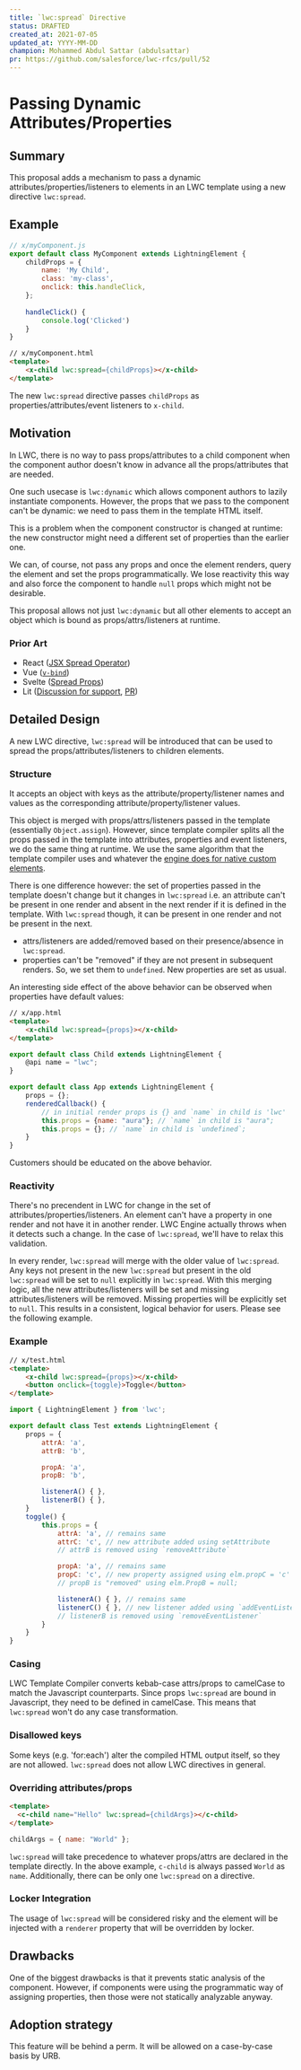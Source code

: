 ```yaml
---
title: `lwc:spread` Directive
status: DRAFTED
created_at: 2021-07-05
updated_at: YYYY-MM-DD
champion: Mohammed Abdul Sattar (abdulsattar)
pr: https://github.com/salesforce/lwc-rfcs/pull/52
---
```


# Passing Dynamic Attributes/Properties

## Summary
This proposal adds a mechanism to pass a dynamic attributes/properties/listeners to elements in
an LWC template using a new directive `lwc:spread`.

## Example
```js
// x/myComponent.js
export default class MyComponent extends LightningElement {
    childProps = { 
        name: 'My Child',
        class: 'my-class',
        onclick: this.handleClick,
    };
    
    handleClick() {
        console.log('Clicked')
    }
}
```
```html
// x/myComponent.html
<template>
    <x-child lwc:spread={childProps}></x-child>
</template>
```

The new `lwc:spread` directive passes `childProps` as properties/attributes/event listeners to `x-child`.

## Motivation

In LWC, there is no way to pass props/attributes to a child component when the component author
doesn't know in advance all the props/attributes that are needed.

One such usecase is `lwc:dynamic` which allows component authors to lazily instantiate components. However,
the props that we pass to the component can't be dynamic: we need to pass them in the template HTML itself.

This is a problem when the component constructor is changed at runtime: the new constructor
might need a different set of properties than the earlier one.

We can, of course, not pass any props and once the element renders, query the
element and set the props programmatically. We lose reactivity this way and also force
the component to handle `null` props which might not be desirable.

This proposal allows not just `lwc:dynamic` but all other elements to accept an object which is bound as props/attrs/listeners
at runtime.

### Prior Art
- React ([JSX Spread Operator](https://reactjs.org/docs/jsx-in-depth.html#spread-attributes))
- Vue ([`v-bind`](https://v3.vuejs.org/api/directives.html#v-bind))
- Svelte ([Spread Props](https://svelte.dev/tutorial/spread-props))
- Lit ([Discussion for support](https://github.com/lit/lit/issues/923), [PR](https://github.com/lit/lit/pull/1960))

## Detailed Design

A new LWC directive, `lwc:spread` will be introduced that can be used to spread the props/attributes/listeners
to children elements.

### Structure
It accepts an object with keys as the attribute/property/listener names and values as the corresponding attribute/property/listener values.

This object is merged with props/attrs/listeners passed in the template (essentially `Object.assign`). However, since template
compiler splits all the props passed in the template into attributes, properties and event listeners, we do the same thing at runtime. We use the same algorithm that the template compiler uses and whatever the [engine does for native custom elements](https://rfcs.lwc.dev/rfcs/lwc/0000-third-party-web-components-support#proposed-solution-2).

There is one difference however: the set of properties passed in the template doesn't change but it changes in `lwc:spread` i.e.
an attribute can't be present in one render and absent in the next render if it is defined in the template. With
`lwc:spread` though, it can be present in one render and not be present in the next.

- attrs/listeners are added/removed based on their presence/absence in `lwc:spread`.
- properties can't be "removed" if they are not present in subsequent renders. So, we set them to `undefined`. New properties are
set as usual.

An interesting side effect of the above behavior can be observed when properties have default values:

```html
// x/app.html
<template>
    <x-child lwc:spread={props}></x-child>
</template>
```
```js
export default class Child extends LightningElement {
    @api name = "lwc";
}

export default class App extends LightningElement {
    props = {};
    renderedCallback() {
        // in initial render props is {} and `name` in child is 'lwc'
        this.props = {name: "aura"}; // `name` in child is "aura";
        this.props = {}; // `name` in child is `undefined`;
    }
}

```
Customers should be educated on the above behavior.

### Reactivity
There's no precendent in LWC for change in the set of attributes/properties/listeners. An element can't have a property in one
render and not have it in another render. LWC Engine actually throws when it detects such a change. In the case of `lwc:spread`,
we'll have to relax this validation.

In every render, `lwc:spread` will merge with the older value of `lwc:spread`. Any keys not present in the new `lwc:spread` but
present in the old `lwc:spread` will be set to `null` explicitly in `lwc:spread`. With this merging logic, all the new
attributes/listeners will be set and missing attributes/listeners will be removed. Missing properties will be explicitly set to `null`. This results in a consistent, logical behavior for users. Please see the following example.

### Example
```html
// x/test.html
<template>
    <x-child lwc:spread={props}></x-child>
    <button onclick={toggle}>Toggle</button>
</template>
```

```js
import { LightningElement } from 'lwc';

export default class Test extends LightningElement {
    props = {
        attrA: 'a',
        attrB: 'b',

        propA: 'a',
        propB: 'b',

        listenerA() { },
        listenerB() { },
    }
    toggle() {
        this.props = {
            attrA: 'a', // remains same
            attrC: 'c', // new attribute added using setAttribute
            // attrB is removed using `removeAttribute`

            propA: 'a', // remains same
            propC: 'c', // new property assigned using elm.propC = 'c'
            // propB is "removed" using elm.PropB = null;

            listenerA() { }, // remains same
            listenerC() { }, // new listener added using `addEventListener`
            // listenerB is removed using `removeEventListener`
        }
    }
}
```

### Casing
LWC Template Compiler converts kebab-case attrs/props to camelCase to match the Javascript counterparts. Since props `lwc:spread`
are bound in Javascript, they need to be defined in camelCase. This means that `lwc:spread` won't do any case transformation.

### Disallowed keys
Some keys (e.g. 'for:each') alter the compiled HTML output itself, so they are not allowed.
`lwc:spread` does not allow LWC directives in general.

### Overriding attributes/props
```html
<template>
  <c-child name="Hello" lwc:spread={childArgs}></c-child>
</template>
```
```js
childArgs = { name: "World" };
```
`lwc:spread` will take precedence to whatever props/attrs are declared in the template directly. In the above example,
`c-child` is always passed `World` as `name`. Additionally, there can be only one `lwc:spread` on a directive.

### Locker Integration

The usage of `lwc:spread` will be considered risky and the element will be injected with a `renderer` property that will be overridden by locker.

## Drawbacks

One of the biggest drawbacks is that it prevents static analysis of the component. However, if components were using the
programmatic way of assigning properties, then those were not statically analyzable anyway.

## Adoption strategy

This feature will be behind a perm. It will be allowed on a case-by-case basis by URB.